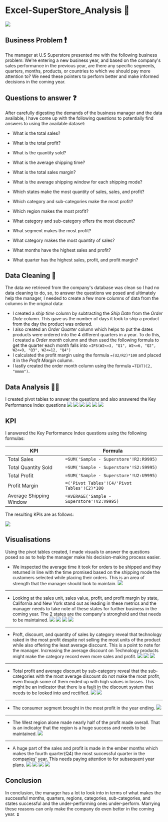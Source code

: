 # Excel-SuperStore_Analysis 🏬
![](image.jfif)

## Business Problem 🕴️
The manager at U.S Superstore presented me with the following business problem:
We're entering a new business year, and based on the company's sales performance in the previous year, are there any specific segments, quarters, months, products, or countries to which we should pay more attention to? We need these pointers to perform better and make informed decisions in the coming year.

## Questions to answer ❓

After carefully digesting the demands of the business manager and the data available, I have come up with the following questions to potentially find answers to using the available dataset:
- What is the total sales?
- What is the total profit?
- What is the quantity sold?
- What is the average shipping time?
- What is the total sales margin?

  
- What is the average shipping window for each shipping mode?
- Which states make the most quantity of sales, sales, and profit?
- Which category and sub-categories make the most profit?
- Which region makes the most profit?
- What category and sub-category offers the most discount?
- What segment makes the most profit?
- What category makes the most quantity of sales?
- What months have the highest sales and profit?
- What quarter has the highest sales, profit, and profit margin?

## Data Cleaning 🧹
The data we retrieved from the company's database was clean so I had no data cleaning to do, so, to answer the questions we posed and ultimately help the manager, I needed to create a few more columns of data from the columns in the original data:
- I created a _ship time_ column by subtracting the _Ship Date_ from the _Order Date_ column. This gave us the number of days it took to ship a product from the day the product was ordered.
- I also created an _Order Quarter_ column which helps to put the dates products were ordered into the 4 different quarters in a year. To do this, I created a _Order month_ column and then used the following formula to get the quarter each month falls into `=IFS(W2<=3, "Q1", W2<=6, "Q2", W2<=9, "Q3", W2<=12, "Q4")`
- I calculated the profit margin using the formula `=(U2/R2)*100` and placed it in the _Profit Margin_ column.
- I lastly created the order month column using the formula `=TEXT(C2, "mmmm")`.

## Data Analysis 🧑‍🔧
I created pivot tables to answer the questions and also answered the Key Performance Index questions
![](KPI.png)
![](PT1.png)
![](PT2.png)
![](PT3.png)
![](PT4.png)
![](PT5.png)

## KPI
I answered the Key Performance Index questions using the following formulas:

KPI                     | Formula
------------------------|------------
Total Sales             |`=SUM('Sample - Superstore'!R2:R9995)`
Total Quantity Sold     |`=SUM('Sample - Superstore'!S2:S9995)`
Total Profit            |`=SUM('Sample - Superstore'!U2:U9995)`
Profit Margin           |`=('Pivot Tables'!C4/'Pivot Tables'!C2)*100`
Average Shipping Window |`=AVERAGE('Sample - Superstore'!V2:V9995)`

The resulting KPIs are as follows:

![](KPI.jpeg)

## Visualisations
Using the pivot tables created, I made visuals to answer the questions posed so as to help the manager make his decision-making process easier.

- We inspected the average time it took for orders to be shipped and they returned in line with the time promised based on the shipping mode the customers selected while placing their orders. This is an area of strength that the manager should look to maintain.
![](ShippingMode.png)
---
- Looking at the sales unit, sales value, profit, and profit margin by state, California and New York stand out as leading in these metrics and the manager needs to take note of these states for further business in the coming year. The 2 states are the company's stronghold and that needs to be maintained.
![](SalesbyState.png)
![](SalesQbyState.png)
![](ProfitbyState.png)
![](ProfitMarginbyState.png)
---
- Proft, discount, and quantity of sales by category reveal that technology raked in the most profit despite not selling the most units of the product while also offering the least average discount. This is a point to note for the manager. Increasing the average discount on Technology products might make the category record even more sales and profit.
![](ProfitbyCategory.png)
![](DiscountbyCategory.png)
![](SalesQbyCategory.png)
---
- Total profit and average discount by sub-category reveal that the sub-categories with the most average discount do not make the most profit, even though some of them ended up with high values in losses. This might be an indicator that there is a fault in the discount system that needs to be looked into and rectified.
![](ProfitbySubCategory.png)
![](DiscountbySubCategory.png)
---
- The consumer segment brought in the most profit in the year ending.
![](ProfitbySegment.png)
---
- The West region alone made nearly half of the profit made overall. That is an indicator that the region is a huge success and needs to be maintained.
![](ProfitbyRegion.png)
---
- A huge part of the sales and profit is made in the ember months which makes the fourth quarter(Q4) the most successful quarter in the companies' year. This needs paying attention to for subsequent year plans.
![](ProfitbyMonth.png)
![](SalesbyMonth.png)
![](ProfitbyQuarter.png)
![](SalesbyQuarter.png)

## Conclusion
In conclusion, the manager has a lot to look into in terms of what makes the successful months, quarters, regions, categories, sub-categories, and states successful and the under-performing ones under-perform. Marrying these reasons can only make the company do even better in the coming year. ⏫
